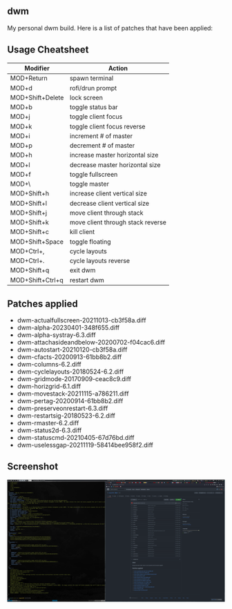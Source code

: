 ## dwm
My personal dwm build.  Here is a list of patches that have been applied:

## Usage Cheatsheet
| Modifier | Action |
| -------- | ------ |
| MOD+Return | spawn terminal |
| MOD+d | rofi/drun prompt |
| MOD+Shift+Delete | lock screen |
| MOD+b | toggle status bar |
| MOD+j | toggle client focus |
| MOD+k | toggle client focus reverse |
| MOD+i | increment # of master |
| MOD+p | decrement # of master |
| MOD+h | increase master horizontal size |
| MOD+l | decrease master horizontal size |
| MOD+f | toggle fullscreen |
| MOD+\ | toggle master |
| MOD+Shift+h | increase client vertical size |
| MOD+Shift+l | decrease client vertical size |
| MOD+Shift+j | move client through stack |
| MOD+Shift+k | move client through stack reverse |
| MOD+Shift+c | kill client |
| MOD+Shift+Space | toggle floating |
| MOD+Ctrl+, | cycle layouts |
| MOD+Ctrl+. | cycle layouts reverse |
| MOD+Shift+q | exit dwm |
| MOD+Shift+Ctrl+q | restart dwm |

## Patches applied
- dwm-actualfullscreen-20211013-cb3f58a.diff
- dwm-alpha-20230401-348f655.diff
- dwm-alpha-systray-6.3.diff
- dwm-attachasideandbelow-20200702-f04cac6.diff
- dwm-autostart-20210120-cb3f58a.diff
- dwm-cfacts-20200913-61bb8b2.diff
- dwm-columns-6.2.diff
- dwm-cyclelayouts-20180524-6.2.diff
- dwm-gridmode-20170909-ceac8c9.diff
- dwm-horizgrid-6.1.diff
- dwm-movestack-20211115-a786211.diff
- dwm-pertag-20200914-61bb8b2.diff
- dwm-preserveonrestart-6.3.diff
- dwm-restartsig-20180523-6.2.diff
- dwm-rmaster-6.2.diff
- dwm-status2d-6.3.diff
- dwm-statuscmd-20210405-67d76bd.diff
- dwm-uselessgap-20211119-58414bee958f2.diff

## Screenshot
![alt text](https://raw.githubusercontent.com/caseyrobb/dwm/master/dwm-screen.png)

